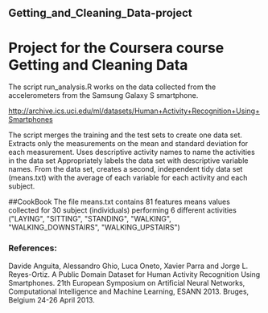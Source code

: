 ## Getting_and_Cleaning_Data-project
# Project for the Coursera course Getting and Cleaning Data
The script run_analysis.R works on the data collected from the accelerometers from the Samsung Galaxy S smartphone.

http://archive.ics.uci.edu/ml/datasets/Human+Activity+Recognition+Using+Smartphones 

The script merges the training and the test sets to create one data set.
Extracts only the measurements on the mean and standard deviation for each measurement. 
Uses descriptive activity names to name the activities in the data set
Appropriately labels the data set with descriptive variable names. 
From the data set, creates a second, independent tidy data set (means.txt) with the average of each variable for each activity and each subject.

##CookBook
The file means.txt contains 81 features means values collected for
30 subject (individuals) performing 6 different activities ("LAYING", "SITTING", "STANDING", "WALKING", "WALKING_DOWNSTAIRS", "WALKING_UPSTAIRS")

### References:
Davide Anguita, Alessandro Ghio, Luca Oneto, Xavier Parra and Jorge L. Reyes-Ortiz. A Public Domain Dataset for Human Activity Recognition Using Smartphones. 21th European Symposium on Artificial Neural Networks, Computational Intelligence and Machine Learning, ESANN 2013. Bruges, Belgium 24-26 April 2013.
